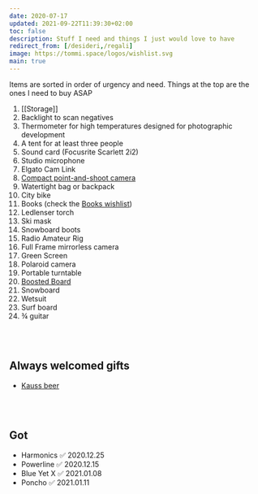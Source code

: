 ```yaml
---
date: 2020-07-17
updated: 2021-09-22T11:39:30+02:00
toc: false
description: Stuff I need and things I just would love to have
redirect_from: [/desideri,/regali]
image: https://tommi.space/logos/wishlist.svg
main: true
---
```

<div class='yellow box'>
	Items are sorted in order of urgency and need. Things at the top are the ones I need to buy ASAP
</div>

1. [[Storage]]
1. Backlight to scan negatives
1. Thermometer for high temperatures designed for photographic development
9. A tent for at least three people
1. Sound card (Focusrite Scarlett 2i2)
1. Studio microphone
1. Elgato Cam Link
6. [Compact point-and-shoot camera](https://www.wired.com/gallery/best-compact-cameras/ 'Best compact camerad on WIRED')
7. Watertight bag or backpack
8. City bike
11. Books (check the [Books wishlist](/books#wishlist 'Books wishlist'))
12. Ledlenser torch
12. Ski mask
13. Snowboard boots
15. Radio Amateur Rig
16. Full Frame mirrorless camera
20. Green Screen
21. Polaroid camera
22. Portable turntable
14. [Boosted Board](https://boostedusa.com/collections/electric-skateboards 'Electric skateboards on Boosted Board official website')
25. Snowboard
18. Wetsuit
17. Surf board
19. ¾ guitar

<br>
<br>

## Always welcomed gifts

- [Kauss beer](http://kauss.it 'Kauss official website')

<br>
<br>

## Got

- Harmonics ✅ 2020.12.25
- Powerline ✅ 2020.12.15
- Blue Yet X ✅ 2021.01.08
- Poncho ✅ 2021.01.11
